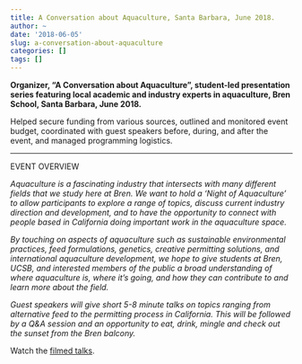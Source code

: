 ```yaml
---
title: A Conversation about Aquaculture, Santa Barbara, June 2018.
author: ~
date: '2018-06-05'
slug: a-conversation-about-aquaculture
categories: []
tags: []
---
```


**Organizer, “A Conversation about Aquaculture”, student-led presentation series featuring local academic and industry experts in aquaculture, Bren School, Santa Barbara, June 2018.**

Helped secure funding from various sources, outlined and monitored event budget, coordinated with guest speakers before, during, and after the event, and managed programming logistics.

***

EVENT OVERVIEW

_Aquaculture is a fascinating industry that intersects with many different fields that we study here at Bren. We want to hold a ‘Night of Aquaculture’ to allow participants to explore a range of topics, discuss current industry direction and development, and to have the opportunity to connect with people based in California doing important work in the aquaculture space._

_By touching on aspects of aquaculture such as sustainable environmental practices, feed formulations, genetics, creative permitting solutions, and international aquaculture development, we hope to give students at Bren, UCSB, and interested members of the public a broad understanding of where aquaculture is, where it’s going, and how they can contribute to and learn more about the field._

_Guest speakers will give short 5-8 minute talks on topics ranging from alternative feed to the permitting process in California. This will be followed by a Q&A session and an opportunity to eat, drink, mingle and check out the sunset from the Bren balcony._

Watch the [filmed talks](https://conversationaboutaquaculture.weebly.com/).